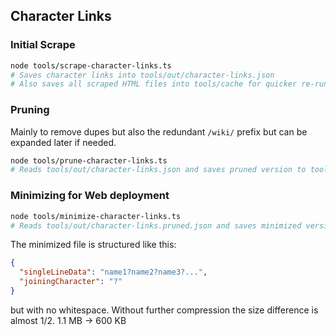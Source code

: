 
## Character Links

### Initial Scrape
```bash
node tools/scrape-character-links.ts 
# Saves character links into tools/out/character-links.json
# Also saves all scraped HTML files into tools/cache for quicker re-runs
```

### Pruning 
Mainly to remove dupes but also the redundant `/wiki/` prefix but can be expanded later if needed.
```bash
node tools/prune-character-links.ts
# Reads tools/out/character-links.json and saves pruned version to tools/out/character-links.pruned.json
```

### Minimizing for Web deployment
```bash
node tools/minimize-character-links.ts
# Reads tools/out/character-links.pruned.json and saves minimized version to tools/out/character-links.minimized.json
```
The minimized file is structured like this:
```json
{
  "singleLineData": "name1?name2?name3?...",
  "joiningCharacter": "?"
}
```
but with no whitespace. Without further compression the size difference is almost 1/2. 1.1 MB -> 600 KB 